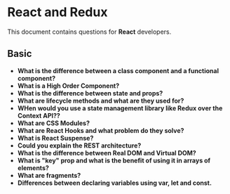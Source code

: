 # React and Redux

This document contains questions for **React** developers.

## Basic

- **What is the difference between a class component and a functional component?**
- **What is a High Order Component?**
- **What is the difference between state and props?**
- **What are lifecycle methods and what are they used for?**
- **WHen would you use a state management library like Redux over the Context API??**
- **What are CSS Modules?**
- **What are React Hooks and what problem do they solve?**
- **What is React Suspense?**
- **Could you explain the REST architecture?**
- **What is the difference between Real DOM and Virtual DOM?**
- **What is "key" prop and what is the benefit of using it in arrays of elements?**
- **What are fragments?**
- **Differences between declaring variables using var, let and const.**
